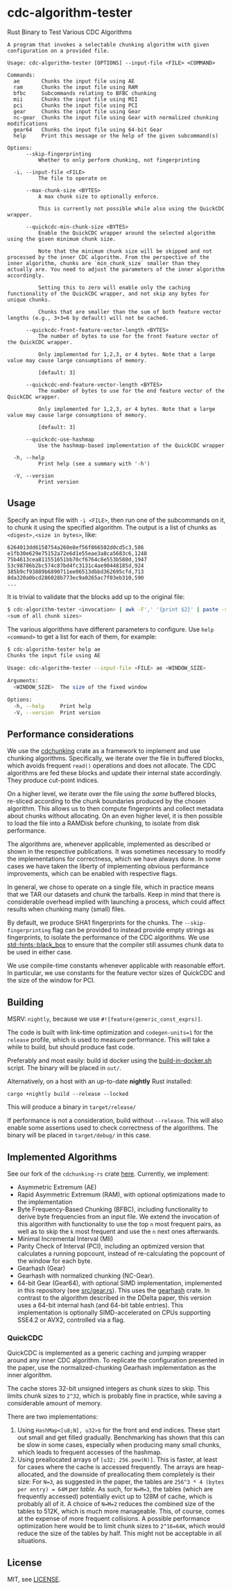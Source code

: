 # cdc-algorithm-tester

Rust Binary to Test Various CDC Algorithms

```
A program that invokes a selectable chunking algorithm with given configuration on a provided file.

Usage: cdc-algorithm-tester [OPTIONS] --input-file <FILE> <COMMAND>

Commands:
  ae       Chunks the input file using AE
  ram      Chunks the input file using RAM
  bfbc     Subcommands relating to BFBC chunking
  mii      Chunks the input file using MII
  pci      Chunks the input file using PCI
  gear     Chunks the input file using Gear
  nc-gear  Chunks the input file using Gear with normalized chunking modifications
  gear64   Chunks the input file using 64-bit Gear
  help     Print this message or the help of the given subcommand(s)

Options:
      --skip-fingerprinting
          Whether to only perform chunking, not fingerprinting

  -i, --input-file <FILE>
          The file to operate on

      --max-chunk-size <BYTES>
          A max chunk size to optionally enforce.

          This is currently not possible while also using the QuickCDC wrapper.

      --quickcdc-min-chunk-size <BYTES>
          Enable the QuickCDC wrapper around the selected algorithm using the given minimum chunk size.

          Note that the minimum chunk size will be skipped and not processed by the inner CDC algorithm. From the perspective of the inner algorithm, chunks are `min_chunk_size` smaller than they actually are. You need to adjust the parameters of the inner algorithm accordingly.

          Setting this to zero will enable only the caching functionality of the QuickCDC wrapper, and not skip any bytes for unique chunks.

          Chunks that are smaller than the sum of both feature vector lengths (e.g., 3+3=6 by default) will not be cached.

      --quickcdc-front-feature-vector-length <BYTES>
          The number of bytes to use for the front feature vector of the QuickCDC wrapper.

          Only implemented for 1,2,3, or 4 bytes. Note that a large value may cause large consumptions of memory.

          [default: 3]

      --quickcdc-end-feature-vector-length <BYTES>
          The number of bytes to use for the end feature vector of the QuickCDC wrapper.

          Only implemented for 1,2,3, or 4 bytes. Note that a large value may cause large consumptions of memory.

          [default: 3]

      --quickcdc-use-hashmap
          Use the hashmap-based implementation of the QuickCDC wrapper

  -h, --help
          Print help (see a summary with '-h')

  -V, --version
          Print version
```

## Usage

Specify an input file with `-i <FILE>`, then run one of the subcommands on it, to chunk it using the specified algorithm.
The output is a list of chunks as `<digest>,<size in bytes>`, like:
```
6264013dd6158754a260e8ef56f866502d0cd5c3,586
e1fb30e629e75152a72e6d1e55eae3a8ca5683c6,1248
75b4613cea811551651bb70cf6764c8e553b580d,1947
53c98786b2bc574c87bd4fc3131c4ae90448185d,924
385b9cf93889b6890711ee06513dbbd362695cfd,713
8da320a0bcd286028b773ec9a0265ac7f03eb310,590
...
```

It is trivial to validate that the blocks add up to the original file:
```bash
$ cdc-algorithm-tester <invocation> | awk -F',' '{print $2}' | paste -sd+ | bc
<sum of all chunk sizes>
```

The various algorithms have different parameters to configure.
Use `help <command>` to get a list for each of them, for example:

```bash
$ cdc-algorithm-tester help ae
Chunks the input file using AE

Usage: cdc-algorithm-tester --input-file <FILE> ae <WINDOW_SIZE>

Arguments:
  <WINDOW_SIZE>  The size of the fixed window

Options:
  -h, --help     Print help
  -V, --version  Print version
```

## Performance considerations

We use the [cdchunking](https://crates.io/crates/cdchunking) crate as a framework to implement and use chunking algorithms.
Specifically, we iterate over the file in buffered blocks, which avoids frequent `read()` operations and does not allocate.
The CDC algorithms are fed these blocks and update their internal state accordingly.
They produce cut-point indices.

On a higher level, we iterate over the file using _the same_ buffered blocks, re-sliced according to the chunk boundaries produced by the chosen algorithm.
This allows us to then compute fingerprints and collect metadata about chunks without allocating.
On an even higher level, it is then possible to load the file into a RAMDisk before chunking, to isolate from disk performance.

The algorithms are, whenever applicable, implemented as described or shown in the respective publications.
It was sometimes necessary to modify the implementations for correctness, which we have always done.
In some cases we have taken the liberty of implementing obvious performance improvements, which can be enabled with respective flags.

In general, we chose to operate on a single file, which in practice means that we TAR our datasets and chunk the tarballs.
Keep in mind that there is considerable overhead implied with launching a process, which could affect results when chunking many (small) files.

By default, we produce SHA1 fingerprints for the chunks.
The `--skip-fingerprinting` flag can be provided to instead provide empty strings as fingerprints, to isolate the performance of the CDC algorithms.
We use [std::hints::black_box](https://doc.rust-lang.org/std/hint/fn.black_box.html) to ensure that the compiler still assumes chunk data to be used in either case.

We use compile-time constants whenever applicable with reasonable effort.
In particular, we use constants for the feature vector sizes of QuickCDC and the size of the window for PCI.

## Building

MSRV: `nightly`, because we use `#![feature(generic_const_exprs)]`.

The code is built with link-time optimization and `codegen-units=1` for the `release` profile, which is used to measure performance.
This will take a while to build, but should produce fast code.

Preferably and most easily: build id docker using the [build-in-docker.sh](./build-in-docker.sh) script.
The binary will be placed in `out/`.

Alternatively, on a host with an up-to-date __nightly__ Rust installed:
```
cargo +nightly build --release --locked
```
This will produce a binary in `target/release/`

If performance is not a consideration, build without `--release`.
This will also enable some assertions used to check correctness of the algorithms.
The binary will be placed in `target/debug/` in this case.

## Implemented Algorithms

See our fork of the `cdchunking-rs` crate [here](https://github.com/mrd0ll4r/cdchunking-rs/tree/new-algorithms).
Currently, we implement:
- Asymmetric Extremum (AE)
- Rapid Asymmetric Extremum (RAM), with optional optimizations made to the implementation
- Byte Frequency-Based Chunking (BFBC), including functionality to derive byte frequencies from an input file.
  We extend the invocation of this algorithm with functionality to use the top `n` most frequent pairs, as well as to skip the `k` most frequent and use the `n` next ones afterwards.
- Minimal Incremental Interval (MII)
- Parity Check of Interval (PCI), including an optimized version that calculates a running popcount, instead of re-calculating the popcount of the window for each byte.
- Gearhash (Gear)
- Gearhash with normalized chunking (NC-Gear).
- 64-bit Gear (Gear64), with optional SIMD implementation, implemented in this repository (see [src/gear.rs](src/gear.rs)).
  This uses the [gearhash](https://crates.io/crates/gearhash) crate.
  In contrast to the algorithm described in the DDelta paper, this version uses a 64-bit internal hash (and 64-bit table entries).
  This implementation is optionally SIMD-accelerated on CPUs supporting SSE4.2 or AVX2, controlled via a flag.

### QuickCDC

QuickCDC is implemented as a generic caching and jumping wrapper around any inner CDC algorithm.
To replicate the configuration presented in the paper, use the normalized-chunking Gearhash implementation as the inner algorithm.

The cache stores 32-bit unsigned integers as chunk sizes to skip.
This limits chunk sizes to `2^32`, which is probably fine in practice, while saving a considerable amount of memory.

There are two implementations:
1. Using `HashMap<[u8;N], u32>`s for the front and end indices.
   These start out small and get filled gradually.
   Benchmarking has shown that this can be slow in some cases, especially when producing many small chunks, which leads to frequent accesses of the hashmap.
2. Using preallocated arrays of `[u32; 256.pow(N)]`.
   This is faster, at least for cases where the cache is accessed frequently.
   The arrays are heap-allocated, and the downside of preallocating them completely is their size:
   For `N=3`, as suggested in the paper, the tables are `256^3 * 4 (bytes per entry) = 64M` _per table_.
   As such, for `N=M=3`, the tables (which are frequently accessed) potentially evict up to 128M of cache, which is probably all of it.
   A choice of `N=M=2` reduces the combined size of the tables to 512K, which is much more manageable.
   This, of course, comes at the expense of more frequent collisions.
   A possible performance optimization here would be to limit chunk sizes to `2^16=64K`, which would reduce the size of the tables by half.
   This might not be acceptable in all situations.

## License

MIT, see [LICENSE](LICENSE).
